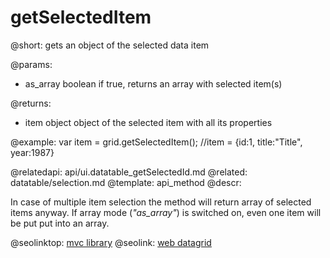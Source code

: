 getSelectedItem
=============

@short: gets an object of the selected data item
	
@params:
* as_array 		boolean		if true, returns an array with selected item(s)

@returns:
- item 	object	object of the selected item with all its properties


@example:
var item = grid.getSelectedItem();
//item =  {id:1, title:"Title", year:1987}

@relatedapi:
	api/ui.datatable_getSelectedId.md
@related:
	datatable/selection.md
@template:	api_method
@descr:

In case of multiple item selection the method will return array of selected items anyway. 
If array mode (<i>"as_array"</i>) is switched on, even one item will be put put into an array.


@seolinktop: [mvc library](https://webix.com)
@seolink: [web datagrid](https://webix.com/widget/datatable/)